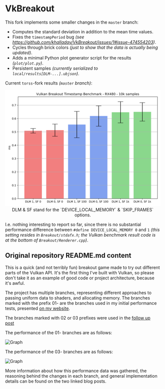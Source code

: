# VkBreakout

This fork implements some smaller changes in the `master` branch:

- Computes the standard deviation in addition to the mean time values.
- Fixes the `timestampPeriod` bug _(see <https://github.com/khalladay/VkBreakout/issues/1#issue-474554203>)_.
- Cycles through brick colors _(just to show that the data is actually being updated)_.
- Adds a minimal Python plot generator script for the results _(`plot/plot.py`)_.
- Persistent samples _(currently serialized to `local/results[DLM-...].ubjson`)_.

Current `torss`-fork results _(`master` branch)_:

<div align="center">
  <img width="512" src="https://raw.githubusercontent.com/torss/VkBreakout/master/plot/plot.svg?sanitize=true" alt="VkBreakout 'torss'-fork result plot" />
</div>
<div align="center">
  DLM & SF stand for the `DEVICE_LOCAL_MEMORY` & `SKIP_FRAMES` options.
</div>

I.e. nothing interesting to report so far, since there is no substantial performance difference between `#define DEVICE_LOCAL_MEMORY 0` and `1` _(this setting resides in `Breakout/stdafx.h`; the Vulkan benchmark result code is at the bottom of `Breakout/Renderer.cpp`)_.

## Original repository README.md content

This is a quick (and not terribly fun) breakout game made to try out different parts of the Vulkan API. It's the first thing I've built with Vulkan, so please don't take it as an example of good code or project architecture, because it's awful. 

The project has multiple branches, representing different approaches to passing uniform data to shaders, and allocating memory. The branches marked with the prefix 01- are the branches used in my initial performance tests, presented [on my website](http://kylehalladay.com/blog/tutorial/vulkan/2017/08/13/Vulkan-Uniform-Buffers.html). 

The branches marked with 02 or 03 prefixes were used in the [follow up post](http://kylehalladay.com/blog/tutorial/vulkan/2017/08/30/Vulkan-Uniform-Buffers-pt2.html)

The performance of the 01- branches are as follows: 

![Graph](http://i.imgur.com/1TRVFSp.png)

The performance of the 03- branches are as follows:

![Graph](http://i.imgur.com/RDbSSP0.png)

More information about how this performance data was gathered, the reasoning behind the changes in each branch, and general implementation details can be found on the two linked blog posts. 
